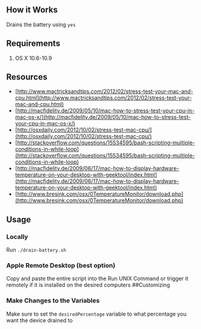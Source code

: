 
## How it Works
Drains the battery using `yes`
## Requirements
1. OS X 10.6-10.9

## Resources

+ [http://www.mactricksandtips.com/2012/02/stress-test-your-mac-and-cpu.html](http://www.mactricksandtips.com/2012/02/stress-test-your-mac-and-cpu.html)
+ [http://macfidelity.de/2009/05/10/mac-how-to-stress-test-your-cpu-in-mac-os-x/](http://macfidelity.de/2009/05/10/mac-how-to-stress-test-your-cpu-in-mac-os-x/)
+ [http://osxdaily.com/2012/10/02/stress-test-mac-cpu/](http://osxdaily.com/2012/10/02/stress-test-mac-cpu/)
+ [http://stackoverflow.com/questions/15534595/bash-scripting-multiple-conditions-in-while-loop](http://stackoverflow.com/questions/15534595/bash-scripting-multiple-conditions-in-while-loop)
+ [http://macfidelity.de/2009/06/17/mac-how-to-display-hardware-temperature-on-your-desktop-with-geektool/index.html](http://macfidelity.de/2009/06/17/mac-how-to-display-hardware-temperature-on-your-desktop-with-geektool/index.html)
+ [http://www.bresink.com/osx/0TemperatureMonitor/download.php](http://www.bresink.com/osx/0TemperatureMonitor/download.php)

## Usage 
### Locally
Run `./drain-battery.sh` 
### Apple Remote Desktop (best option)
Copy and paste the entire script into the Run UNIX Command or trigger it remotely if it is installed on the desired computers
##Customizing
### Make Changes to the Variables
Make sure to set the `desiredPercentage` variable to what percentage you want the device drained to
